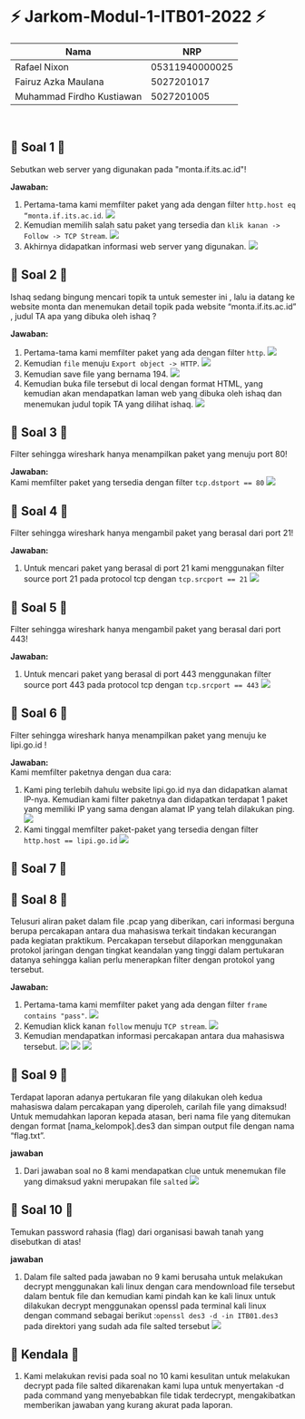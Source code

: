 # :zap: **Jarkom-Modul-1-ITB01-2022** :zap:

| Nama                      | NRP            |
|---------------------------|----------------|
| Rafael Nixon              | 05311940000025 |
| Fairuz Azka Maulana       | 5027201017     |
| Muhammad Firdho Kustiawan | 5027201005     | 
<br/>


## :large_blue_circle: **Soal 1** :large_blue_circle: 
Sebutkan web server yang digunakan pada "monta.if.its.ac.id"!

**Jawaban:**
<br>
1. Pertama-tama kami memfilter paket yang ada dengan filter ```http.host eq “monta.if.its.ac.id```.
   <img src="./img/Nomor1a.png">
2. Kemudian memilih salah satu paket yang tersedia dan ```klik kanan -> Follow -> TCP Stream```.
   <img src="./img/Nomor1b.png">
3. Akhirnya didapatkan informasi web server yang digunakan.
   <img src="./img/Nomor1c.png">

## :large_blue_circle: **Soal 2** :large_blue_circle: 
Ishaq sedang bingung mencari topik ta untuk semester ini , lalu ia datang ke website monta dan menemukan detail topik pada website “monta.if.its.ac.id” , judul TA apa yang dibuka oleh ishaq ?

**Jawaban:**
<br>
1. Pertama-tama kami memfilter paket yang ada dengan filter ```http```.
   <img src="./img/No. 2a.jpg">
2. Kemudian ```file``` menuju ```Export object -> HTTP```.
   <img src="./img/No. 2b.png">
3. Kemudian save file yang bernama 194.
   <img src="./img/No. 2c.png">
4. Kemudian buka file tersebut di local dengan format HTML, yang kemudian akan mendapatkan laman web yang dibuka oleh ishaq dan menemukan judul topik TA yang dilihat      ishaq.
   <img src="./img/No. 2d.png">

## :large_blue_circle: **Soal 3** :large_blue_circle: 
Filter sehingga wireshark hanya menampilkan paket yang menuju port 80! 

**Jawaban:**
<br>
Kami memfilter paket yang tersedia dengan filter ```tcp.dstport == 80```
<img src="./img/Nomor3.png">

## :large_blue_circle: **Soal 4** :large_blue_circle:
Filter sehingga wireshark hanya mengambil paket yang berasal dari port 21!

**Jawaban:**
<br>
1. Untuk mencari paket yang berasal di port 21 kami menggunakan filter source port 21 pada protocol tcp dengan ```tcp.srcport == 21```
   <img src="./img/No. 4.png">

## :large_blue_circle: **Soal 5** :large_blue_circle: 
Filter sehingga wireshark hanya mengambil paket yang berasal dari port 443!

**Jawaban:**
<br>
1. Untuk mencari paket yang berasal di port 443 menggunakan filter source port 443 pada protocol tcp dengan ```tcp.srcport == 443```
   <img src="./img/No. 5.png">

## :large_blue_circle: **Soal 6** :large_blue_circle: 
Filter sehingga wireshark hanya menampilkan paket yang menuju ke lipi.go.id !

**Jawaban:**
<br>
Kami memfilter paketnya dengan dua cara:
1. Kami ping terlebih dahulu website lipi.go.id nya dan didapatkan alamat IP-nya. Kemudian kami filter paketnya dan didapatkan terdapat 1 paket yang memiliki IP yang sama dengan alamat IP yang telah dilakukan ping.
   <img src="./img/Nomor6.png">
2. Kami tinggal memfilter paket-paket yang tersedia dengan filter ```http.host == lipi.go.id```
   <img src="./img/Nomor6b.png">

## :large_blue_circle: **Soal 7** :large_blue_circle: 
## :large_blue_circle: **Soal 8** :large_blue_circle: 
Telusuri aliran paket dalam file .pcap yang diberikan, cari informasi berguna berupa percakapan antara dua mahasiswa terkait tindakan kecurangan pada kegiatan praktikum. Percakapan tersebut dilaporkan menggunakan protokol jaringan dengan tingkat keandalan yang tinggi dalam pertukaran datanya sehingga kalian perlu menerapkan filter dengan protokol yang tersebut.

**Jawaban:**
<br>
1. Pertama-tama kami memfilter paket yang ada dengan filter ```frame contains "pass"```.
   <img src="./img/No. 8a.png">
2. Kemudian klick kanan ```follow``` menuju ```TCP stream```.
   <img src="./img/No. 8a.png">
3. Kemudian mendapatkan informasi percakapan antara dua mahasiswa tersebut.
   <img src="./img/No. 8b.png">
   <img src="./img/No. 8c.png">
   <img src="./img/No. 8d.png">

## :large_blue_circle: **Soal 9** :large_blue_circle: 
Terdapat laporan adanya pertukaran file yang dilakukan oleh kedua mahasiswa dalam percakapan yang diperoleh, carilah file yang dimaksud! Untuk memudahkan laporan kepada atasan, beri nama file yang ditemukan dengan format [nama_kelompok].des3 dan simpan output file dengan nama “flag.txt”.

**jawaban**
<br>
1. Dari jawaban soal no 8 kami mendapatkan clue untuk menemukan file yang dimaksud yakni merupakan file ```salted```
   <img src="./img/No. 9.jpg">

## :large_blue_circle: **Soal 10** :large_blue_circle: 
Temukan password rahasia (flag) dari organisasi bawah tanah yang disebutkan di atas!

**jawaban**
<br>
1. Dalam file salted pada jawaban no 9 kami berusaha untuk melakukan decrypt menggunakan kali linux dengan cara mendownload file tersebut dalam bentuk file dan kemudian kami pindah kan ke kali linux untuk dilakukan decrypt menggunakan openssl pada terminal kali linux dengan command sebagai berikut :```openssl des3 -d -in ITB01.des3```
   pada direktori yang sudah ada file salted tersebut 
   <img src="./img/No. 10.png">
   
## :large_blue_circle: **Kendala** :large_blue_circle:
1. Kami melakukan revisi pada soal no 10 kami kesulitan untuk melakukan decrypt pada file salted dikarenakan kami lupa untuk menyertakan -d pada command yang menyebabkan file tidak terdecrypt, mengakibatkan memberikan jawaban yang kurang akurat pada laporan.
